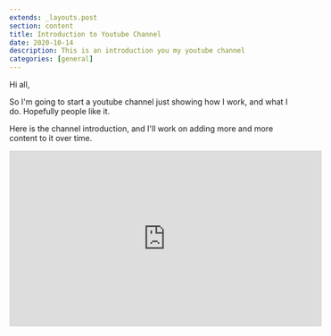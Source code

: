 ```yaml
---
extends: _layouts.post
section: content
title: Introduction to Youtube Channel
date: 2020-10-14
description: This is an introduction you my youtube channel
categories: [general]
---
```


Hi all,

So I'm going to start a youtube channel just showing how I work, and what I do.  Hopefully people like it.

Here is the channel introduction, and I'll work on adding more and more content to it over time.

<iframe width="560" height="315" src="https://www.youtube.com/embed/Ut8oWOLcAYw" frameborder="0" allow="accelerometer; autoplay; clipboard-write; encrypted-media; gyroscope; picture-in-picture" allowfullscreen></iframe>